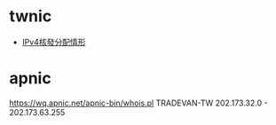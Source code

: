 # twnic #
* [IPv4核發分配情形](http://rms.twnic.net.tw/twnic/User/Member/Search/main7.jsp?Order=ORG.ID)

# apnic #
https://wq.apnic.net/apnic-bin/whois.pl
TRADEVAN-TW
202.173.32.0 - 202.173.63.255
